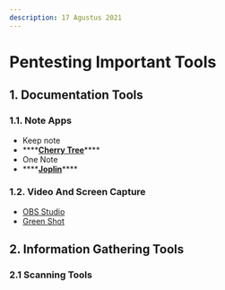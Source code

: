 ```yaml
---
description: 17 Agustus 2021
---
```


# Pentesting  Important Tools

## 1. Documentation Tools

### 1.1. Note Apps

* Keep note
* \*\*\*\*[**Cherry Tree**](https://www.giuspen.com/cherrytree/)\*\*\*\*
* One Note
* \*\*\*\*[**Joplin**](https://joplinapp.org/)\*\*\*\*

### 1.2. Video And Screen Capture

* [OBS Studio](https://obsproject.com/)
* [Green Shot](https://getgreenshot.org/)



## 2. Information Gathering Tools

### 2.1 Scanning Tools

